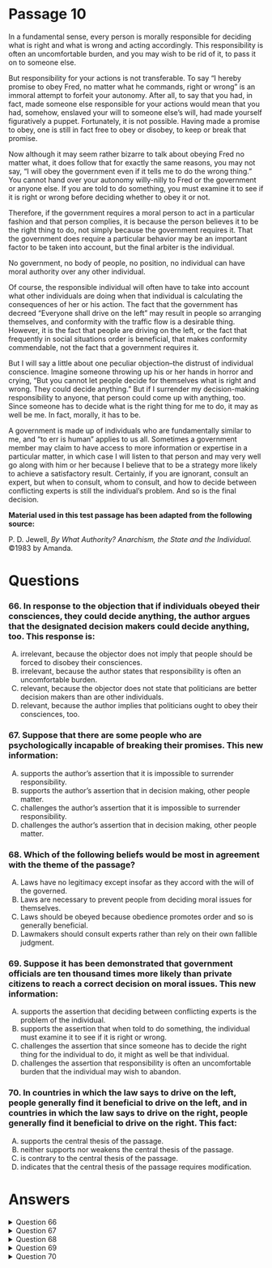 # Passage 10
In a fundamental sense, every person is morally responsible for deciding what is right and what is wrong and acting accordingly. This responsibility is often an uncomfortable burden, and you may wish to be rid of it, to pass it on to someone else.

But responsibility for your actions is not transferable. To say “I hereby promise to obey Fred, no matter what he commands, right or wrong” is an immoral attempt to forfeit your autonomy. After all, to say that you had, in fact, made someone else responsible for your actions would mean that you had, somehow, enslaved your will to someone else’s will, had made yourself figuratively a puppet. Fortunately, it is not possible. Having made a promise to obey, one is still in fact free to obey or disobey, to keep or break that promise.

Now although it may seem rather bizarre to talk about obeying Fred no matter what, it does follow that for exactly the same reasons, you may not say, “I will obey the government even if it tells me to do the wrong thing.” You cannot hand over your autonomy willy-nilly to Fred or the government or anyone else. If you are told to do something, you must examine it to see if it is right or wrong before deciding whether to obey it or not.

Therefore, if the government requires a moral person to act in a particular fashion and that person complies, it is because the person believes it to be the right thing to do, not simply because the government requires it. That the government does require a particular behavior may be an important factor to be taken into account, but the final arbiter is the individual.

No government, no body of people, no position, no individual can have moral authority over any other individual.

Of course, the responsible individual will often have to take into account what other individuals are doing when that individual is calculating the consequences of her or his action. The fact that the government has decreed “Everyone shall drive on the left” may result in people so arranging themselves, and conformity with the traffic flow is a desirable thing. However, it is the fact that people are driving on the left, or the fact that frequently in social situations order is beneficial, that makes conformity commendable, not the fact that a government requires it.

But I will say a little about one peculiar objection–the distrust of individual conscience. Imagine someone throwing up his or her hands in horror and crying, “But you cannot let people decide for themselves what is right and wrong. They could decide anything.” But if I surrender my decision-making responsibility to anyone, that person could come up with anything, too. Since someone has to decide what is the right thing for me to do, it may as well be me. In fact, morally, it has to be.

A government is made up of individuals who are fundamentally similar to me, and “to err is human” applies to us all. Sometimes a government member may claim to have access to more information or expertise in a particular matter, in which case I will listen to that person and may very well go along with him or her because I believe that to be a strategy more likely to achieve a satisfactory result. Certainly, if you are ignorant, consult an expert, but when to consult, whom to consult, and how to decide between conflicting experts is still the individual’s problem. And so is the final decision.

**Material used in this test passage has been adapted from the following source:**

P. D. Jewell, *By What Authority? Anarchism, the State and the Individual.* ©1983 by Amanda.

# Questions
### 66. In response to the objection that if individuals obeyed their consciences, they could decide anything, the author argues that the designated decision makers could decide anything, too. This response is:
<ol type="A">
  <li>irrelevant, because the objector does not imply that people should be forced to disobey their consciences.</li>
  <li>irrelevant, because the author states that responsibility is often an uncomfortable burden.</li>
  <li>relevant, because the objector does not state that politicians are better decision makers than are other individuals.</li>
  <li>relevant, because the author implies that politicians ought to obey their consciences, too.</li>
</ol>

### 67. Suppose that there are some people who are psychologically incapable of breaking their promises. This new information:
<ol type="A">
  <li>supports the author’s assertion that it is impossible to surrender responsibility.</li>
  <li>supports the author’s assertion that in decision making, other people matter.</li>
  <li>challenges the author’s assertion that it is impossible to surrender responsibility.</li>
  <li>challenges the author’s assertion that in decision making, other people matter.</li>
</ol>

### 68. Which of the following beliefs would be most in agreement with the theme of the passage?
<ol type="A">
  <li>Laws have no legitimacy except insofar as they accord with the will of the governed.</li>
  <li>Laws are necessary to prevent people from deciding moral issues for themselves.</li>
  <li>Laws should be obeyed because obedience promotes order and so is generally beneficial.</li>
  <li>Lawmakers should consult experts rather than rely on their own fallible judgment.</li>
</ol>

### 69. Suppose it has been demonstrated that government officials are ten thousand times more likely than private citizens to reach a correct decision on moral issues. This new information:
<ol type="A">
  <li>supports the assertion that deciding between conflicting experts is the problem of the individual.</li>
  <li>supports the assertion that when told to do something, the individual must examine it to see if it is right or wrong.</li>
  <li>challenges the assertion that since someone has to decide the right thing for the individual to do, it might as well be that individual.</li>
  <li>challenges the assertion that responsibility is often an uncomfortable burden that the individual may wish to abandon.</li>
</ol>

### 70. In countries in which the law says to drive on the left, people generally find it beneficial to drive on the left, and in countries in which the law says to drive on the right, people generally find it beneficial to drive on the right. This fact:
<ol type="A">
  <li>supports the central thesis of the passage.</li>
  <li>neither supports nor weakens the central thesis of the passage.</li>
  <li>is contrary to the central thesis of the passage.</li>
  <li>indicates that the central thesis of the passage requires modification.</li>
</ol>

# Answers
<details>
  <summary>Question 66</summary>
  <b>Solution</b>: The correct answer is <b>C</b>.

  <ol type="A">
    <li>While it is true that the objector does not in any way imply that people should be forced to disobey their consciences, this idea is relevant, because that is the very point the author is trying to make by answering this objection: “You cannot hand over your autonomy willy-nilly to . . . the government or anyone else. If you are told to do something, you must examine to see if it is right or wrong before deciding whether to obey or not.”</li>
    <li>While the author does say that the responsibility for deciding right or wrong and acting on it is an uncomfortable burden, the author still contends that an individual must accept this responsibility rather than make it someone else’s responsibility. Therefore, just because the author acknowledges this burden does not make it any less relevant, because the author also does not absolve the individual of this burden.</li>
    <li>The objector does not say that politicians are better decision makers than anyone else, so the argument that politicians could “decide anything” is relevant. The author reinforces that argument by saying: “A government is made up of individuals who are fundamentally similar to me, and to ‘err is human’ applies to us all.” The author concedes that a government leader or official may be more well informed or expert in a particular issue. Therefore, an individual could accept the decision on the basis that the decision is likelier to achieve a better outcome, but even the decision to decide whether the government is right or wrong still is the responsibility of the individual.</li>
    <li>This implication, while relevant, is less relevant than the implication that individuals have a responsibility to obey their conscience, even if government officials are obeying theirs, because “responsibility for your [own] actions is not transferable,” even to government officials who are obeying their consciences. See <i>rationale C</i>.</li>
  </ol>
</details>

<details>
  <summary>Question 67</summary>
  <b>Solution</b>: The correct answer is <b>C</b>.

  <ol type="A">
    <li>See <i>rationale C</i>.</li>
    <li>This hypothetical case would not support the author’s position that other people matter, because a person with this psychological condition would be incapable of thinking of other people and would only think about not breaking promises, no matter the effect on other people or on individual responsibility for decisions.</li>
    <li>The author commits somewhat of a logical fallacy by asserting that it is impossible to surrender responsibility. One could do so freely—although the author is right in saying that once you make that choice you have “enslaved your will to some else’s will.” In the case of someone with the hypothetical psychological condition referred to in the question, a person surrenders responsibility involuntarily, because that person would be incapable of making the decision whether to be responsible or abdicate responsibility; nonetheless, that person surrenders it.</li>
    <li>This hypothetical case would not challenge the author’s position that other people matter, because all that would matter for a person with this psychological condition would be not breaking promises. See <i>rationale B</i>.</li>
  </ol>
</details>

<details>
  <summary>Question 68</summary>
  <b>Solution</b>: The correct answer is <b>A</b>.

  <ol type="A">
    <li>This theme runs throughout the passage. The author states: “You cannot hand over your autonomy willy-nilly to . . . the government or any one else.” The author also states: “No government, no body of people, no position, no individual can have moral authority over any individual.” The author also points out that “the final arbiter is the individual,” even if the government has good reason to require a particular behavior.</li>
    <li>The author consistently argues against this position: “Since someone has to decide what is the right thing for me to do, it may as well be me. In fact, morally, it has to be.” See <i>rationale A</i>.</li>
    <li>Even in this case the individual is the final moral arbiter and the responsible individual will take into account the effect on others in deciding whether conformity is a good thing: “. . . the fact that frequently in social situations order is beneficial, that makes conformity commendable, not the fact that the government requires it.”</li>
    <li>The author, while conceding that all people are fallible, asserts that, even when consulting experts, the final decision belongs to the individual.</li>
  </ol>
</details>

<details>
  <summary>Question 69</summary>
  <b>Solution</b>: The correct answer is <b>C</b>.

  <ol type="A">
    <li>This hypothetical finding does not raise the issue of conflicting opinions from experts, only the issue of the correctness of final decisions and how the individual must respond in a situation where it has been proven public officials make the right decision most of the time.</li>
    <li>This hypothetical finding does not support the idea that, even when a decision is made, the individual must examine it to see if it is right or wrong, but challenges that idea by placing the burden of proof on the individual. See <i>rationale C</i>.</li>
    <li>This hypothetical finding theoretically represents a strong challenge to the assertion that the individual is the final moral arbiter, even if that assertion remains a valid argument, because it greatly increases the individual’s burden of proof and, hence, individual responsibility for decisions.</li>
    <li>This hypothetical finding would give the individual additional motivation to abandon the uncomfortable individual responsibility for decisions, because if decisions by public officials are shown to be the right ones most of the time, then an individual has far less reason to carry this uncomfortable burden. Therefore, it does not logically follow that the hypothetical finding challenges this assertion by the author.</li>
  </ol>
</details>

<details>
  <summary>Question 70</summary>
  <b>Solution</b>: The correct answer is <b>B</b>.

  <ol type="A">
    <li>See <i>rationale B</i>.</li>
    <li>Even if people drive on different sides of the road in different countries, the central thesis is unchanged by knowing this. The author already gives the example of driving on the left side of the road; therefore, introducing the example of people driving on the right side of the road in another country neither weakens nor lends further support to the central thesis than is already in the passage. At most this new information is simply a variation on the exact same argument. The decision to drive on the right side of the road in a country where it is the law to do so has the same obvious benefits in that country as it does in a country where it is the law to drive on the right side of the road. A responsible individual would obey the law because of these obvious benefits, not because the government mandates driving on the left side, or right side, of the road.</li>
    <li>While it may seem that this new information is contrary to the thesis of the passage, it does not contradict the thesis of the passage because it shows that it is an arbitrary matter as to what side of the road a given country decides an individual can drive, although the matter becomes no longer arbitrary once the decision is reached. See <i>rationale B</i>.</li>
    <li>Even though the author only offers the example of a country that mandates driving on the left side of the road, the added example of a country that mandates driving on the right side of the road represents only a variation on the exact same argument and therefore does not require modification of the central thesis. See <i>rationale B</i>.</li>
  </ol>
</details>